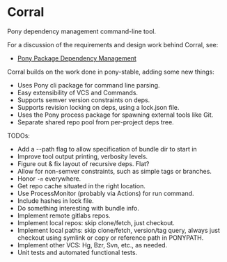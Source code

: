 # Corral

Pony dependency management command-line tool.

For a discussion of the requirements and design work behind Corral, see:

- [Pony Package Dependency Management](https://docs.google.com/document/d/1c7puEQLks3X1wpabuXxox8Qi1HUhfSwhobUvmVE56Rw/edit#)

Corral builds on the work done in pony-stable, adding some new things:

- Uses Pony cli package for command line parsing.
- Easy extensibility of VCS and Commands.
- Supports semver version constraints on deps.
- Supports revision locking on deps, using a lock.json file.
- Uses the Pony process package for spawning external tools like Git.
- Separate shared repo pool from per-project deps tree.

TODOs:

- Add a --path flag to allow specification of bundle dir to start in
- Improve tool output printing, verbosity levels.
- Figure out & fix layout of recursive deps. Flat?
- Allow for non-semver constraints, such as simple tags or branches.
- Honor `-n` everywhere.
- Get repo cache situated in the right location.
- Use ProcessMonitor (probably via Actions) for run command.
- Include hashes in lock file.
- Do something interesting with bundle info.
- Implement remote gitlabs repos.
- Implement local repos: skip clone/fetch, just checkout.
- Implement local paths: skip clone/fetch, version/tag query, always just checkout using symlink or copy or reference path in PONYPATH.
- Implement other VCS: Hg, Bzr, Svn, etc., as needed.
- Unit tests and automated functional tests.
